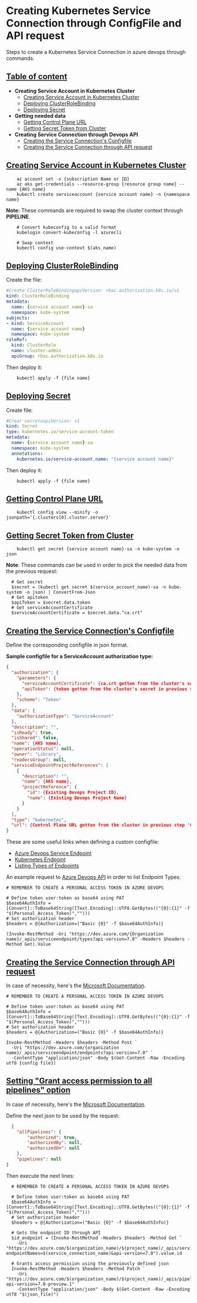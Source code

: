 # Creating Kubernetes Service Connection through ConfigFile and API request

Steps to create a Kubernetes Service Connection in azure devops through commands.

## [Table of content][init]

* **Creating Service Account in Kubernetes Cluster**
  * [Creating Service Account in Kubernetes Cluster](#creating-service-account-in-kubernetes-cluster)
  * [Deploying ClusterRoleBinding](#deploying-clusterrolebinding)
  * [Deploying Secret](#deploying-secret)
* **Getting needed data**
  * [Getting Control Plane URL](#getting-control-plane-url)
  * [Getting Secret Token from Cluster](#getting-secret-token-from-cluster)
* **Creating Service Connection through Devops API**
  * [Creating the Service Connection's Configfile](#creating-the-service-connections-configfile)
  * [Creating the Service Connection through API request](#creating-the-service-connection-through-api-request)

## [Creating Service Account in Kubernetes Cluster][init]

```pwsh
    az account set -s {subscription Name or ID}
    az aks get-credentials --resource-group {resource group name} --name {AKS name}
    kubectl create serviceaccount {service account name} -n {namespace name}
```

**Note:** These commands are required to swap the cluster context through **PIPELINE**.

```pwsh
    # Convert kubeconfig to a valid format
    kubelogin convert-kubeconfig -l azurecli

    # Swap context
    kubectl config use-context $(aks_name)
```

## [Deploying ClusterRoleBinding][init]

Create the file:

```yaml
#Create ClusterRoleBindingapiVersion: rbac.authorization.k8s.io/v1
kind: ClusterRoleBinding
metadata:
  name: {service account name}-sa
  namespace: kube-system
subjects:
- kind: ServiceAccount
  name: {service account name}
  namespace: kube-system
roleRef:
  kind: ClusterRole
  name: cluster-admin
  apiGroup: rbac.authorization.k8s.io
```

Then deploy it:

```pwsh
    kubectl apply -f {file name}
```

## [Deploying Secret][init]

Create file:

```yaml
#Crear secretoapiVersion: v1
kind: Secret
type: kubernetes.io/service-account-token
metadata:
  name: {service account name}-sa
  namespace: kube-system
  annotations:
    kubernetes.io/service-account.name: "{service account name}"
```

Then deploy it:

```pwsh
    kubectl apply -f {file name}
```

## [Getting Control Plane URL][init]

```pwsh
    kubectl config view --minify -o jsonpath='{.clusters[0].cluster.server}'
```

## [Getting Secret Token from Cluster][init]

```pwsh
    kubectl get secret {service account name}-sa -n kube-system -o json
```

**Note**: These commands can be used in order to pick the needed data from the previous request:

```pwsh
  # Get secret
  $secret = (kubectl get secret $(service_account_name)-sa -n kube-system -o json) | ConvertFrom-Json
  # Get apitoken
  $apiToken = $secret.data.token
  # Get serviceAccountCertificate
  $serviceAccountCertificate = $secret.data."ca.crt"
```

## [Creating the Service Connection's Configfile][init]

Define the corresponding configfile in json format.

**Sample configfile for a ServiceAccount authorization type:**

```json
{
  "authorization": {
    "parameters": {
      "serviceAccountCertificate": {ca.crt gotten from the cluster's secret in previous step 'Getting Secret Token from Cluster'},
      "apiToken": {token gotten from the cluster's secret in previous step 'Getting Secret Token from Cluster'}
    },
    "scheme": "Token"
  },
  "data": {
    "authorizationType": "ServiceAccount"
  },
  "description": "",
  "isReady": true,
  "isShared": false,
  "name": {AKS name},
  "operationStatus": null,
  "owner": "Library",
  "readersGroup": null,
  "serviceEndpointProjectReferences": [
    {
      "description": "",
      "name": {AKS name},
      "projectReference": {
        "id": {Existing Devops Project ID},
        "name": {Existing Devops Project Name}
      }
    }
  ],
  "type": "kubernetes",
  "url": {Control Plane URL gotten from the cluster in previous step 'Getting Control Plane URL'}
}
```

These are some useful links when defining a custom configfile:

* [Azure Devops Service Endpoint][CreateDevopsEndPoint]
* [Kubernetes Endpoint][KubernetesEndpoint]
* [Listing Types of Endpoints][APIGetEndpointTypes]

An example request to [Azure Devops API][APIGetEndpointTypes] in order to list Endpoint Types:

```pwsh
# REMEMBER TO CREATE A PERSONAL ACCESS TOKEN IN AZURE DEVOPS

# Define token user:token as base64 using PAT
$base64AuthInfo = [Convert]::ToBase64String([Text.Encoding]::UTF8.GetBytes(("{0}:{1}" -f "$(Personal_Access_Token)","")))
# Set authorization header
$headers = @{Authorization=("Basic {0}" -f $base64AuthInfo)}
    
(Invoke-RestMethod -Uri "https://dev.azure.com/{Organization name}/_apis/serviceendpoint/types?api-version=7.0" -Headers $headers -Method Get).Value
```

## [Creating the Service Connection through API request][init]

In case of necessity, here's the [Microsoft Documentation][APICreateEndpoint].

```pwsh
# REMEMBER TO CREATE A PERSONAL ACCESS TOKEN IN AZURE DEVOPS

# Define token user:token as base64 using PAT
$base64AuthInfo = [Convert]::ToBase64String([Text.Encoding]::UTF8.GetBytes(("{0}:{1}" -f "$(Personal_Access_Token)","")))
# Set authorization header
$headers = @{Authorization=("Basic {0}" -f $base64AuthInfo)}

Invoke-RestMethod -Headers $headers -Method Post `
  -Uri "https://dev.azure.com/{organization name}/_apis/serviceendpoint/endpoints?api-version=7.0" `
  -ContentType "application/json" -Body $(Get-Content -Raw -Encoding utf8 {config file})
```

## [Setting "Grant access permission to all pipelines" option][init]

In case of necessity, here's the [Microsoft Documentation][APIGrantPipelinePermissions].

Define the next json to be used by the request:

```json
  {
    "allPipelines": {
        "authorized": true,
        "authorizedBy": null,
        "authorizedOn": null
    },
    "pipelines": null
}
```

Then execute the next lines:

```pwsh
  # REMEMBER TO CREATE A PERSONAL ACCESS TOKEN IN AZURE DEVOPS

  # Define token user:token as base64 using PAT
  $base64AuthInfo = [Convert]::ToBase64String([Text.Encoding]::UTF8.GetBytes(("{0}:{1}" -f "$(Personal_Access_Token)","")))
  # Set authorization header
  $headers = @{Authorization=("Basic {0}" -f $base64AuthInfo)}

  # Gets the endpoint ID through API
  $id_endpoint = (Invoke-RestMethod -Headers $headers -Method Get `
    -Uri "https://dev.azure.com/$(organization_name)/$(project_name)/_apis/serviceendpoint/endpoints?endpointNames=$(service_connection_name)&api-version=7.0").value.id

  # Grants access permission using the previously defined json
  Invoke-RestMethod -Headers $headers -Method Patch `
    -Uri "https://dev.azure.com/$(organization_name)/$(project_name)/_apis/pipelines/pipelinePermissions/endpoint/$id_endpoint`?api-version=7.0-preview.1" `
    -ContentType "application/json" -Body $(Get-Content -Raw -Encoding utf8 "$(json_file)")
```

[CreateDevopsEndpoint]: https://learn.microsoft.com/en-us/azure/devops/cli/service-endpoint?view=azure-devops
[KubernetesEndpoint]: https://learn.microsoft.com/en-us/azure/devops/pipelines/library/service-endpoints?view=azure-devops&tabs=yaml#kubernetes-service-connection
[APICreateEndpoint]: https://learn.microsoft.com/en-us/rest/api/azure/devops/serviceendpoint/endpoints/create?view=azure-devops-rest-7.0&tabs=HTTP
[APIGetEndpointTypes]: https://learn.microsoft.com/en-us/rest/api/azure/devops/serviceendpoint/types/list?view=azure-devops-rest-7.0&tabs=HTTP
[APIGrantPipelinePermissions]: https://learn.microsoft.com/en-us/rest/api/azure/devops/approvalsandchecks/pipeline-permissions/update-pipeline-permisions-for-resource?view=azure-devops-rest-7.0&tabs=HTTP
[init]: #creating-kubernetes-service-connection-through-configfile-and-api-request